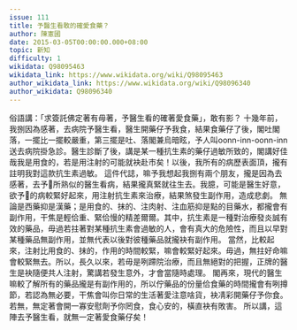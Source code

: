 ```yaml
---
issue: 111
title: 予醫生看敢的確愛食藥？
author: 陳憲國
date: 2015-03-05T00:00:00.000+08:00
topic: 新知
difficulty: 1
wikidata: Q98095463
wikidata_link: https://www.wikidata.org/wiki/Q98095463
author_wikidata_link: https://www.wikidata.org/wiki/Q98096340
author_wikidata: Q98096340
---
```

俗語講：「求簽託佛定著有毋著，予醫生看的確著愛食藥」，敢有影？
十幾年前，我捌因為感著，去病院予醫生看，醫生開藥仔予我食，結果食藥仔了後，閣吐閣落，一擺比一擺較嚴重，第三擺是吐、落閣兼烏暗眩，予人叫oonn-inn-oonn-inn送去病院掛急診。醫生診斷了後，講是某一種抗生素的藥仔過敏所致的，閣講好佳哉我是用食的，若是用注射的可能就袂赴市矣！以後，我所有的病歷表面頂，攏有註明我對這款抗生素過敏。
這件代誌，嘛予我想起我捌有兩个朋友，攏是因為去感著，去予𪜶所熟似的醫生看病，結果攏真緊就往生去。我臆，可能是醫生好意，欲予𪜶的病較緊好起來，用注射抗生素來治療，結果煞發生副作用，造成悲劇。
無論是西藥抑是漢藥；是用食的、抹的、注肉射、注血筋抑是點的目藥水，都攏會有副作用，干焦是輕佮重、緊佮慢的精差爾爾。其中，抗生素是一種對治療發炎誠有效的藥品，毋過若拄著對某種抗生素會過敏的人，會有真大的危險性，而且以早對某種藥品無副作用，並無代表以後對彼種藥品就攏袂有副作用。
當然，比較起來，注射比用食的、抹的，作用的時間較緊，嘛會較緊好起來。毋過，無拄好命嘛會較緊無去。所以，長久以來，若毋是咧蹛院治療，而且無絕對的把握，正牌的醫生是袂隨便共人注射，驚講若發生意外，才會當隨時處理。
閣再來，現代的醫生嘛較了解所有的藥品攏是有副作用的，所以佇藥品的份量佮食藥的時間攏會有咧撙節，若認為無必要，干焦會叫你日常的生活著愛注意啥貨，袂凊彩開藥仔予你食。若無，無定著會開一寡安慰劑予你罔食，食心安的，橫直袂有敗害。
所以講，這陣去予醫生看，就無一定著愛食藥仔矣！
